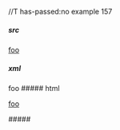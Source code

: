 //T has-passed:no
example 157
##### src
[foo]: /url "title"

[foo]
##### xml
<?xml version="1.0" encoding="UTF-8"?>
<!DOCTYPE document SYSTEM "CommonMark.dtd">
<document xmlns="http://commonmark.org/xml/1.0">
  <paragraph>
    <link destination="/url" title="title">
      <text>foo</text>
    </link>
  </paragraph>
</document>
##### html
<p><a href="/url" title="title">foo</a></p>
#####
